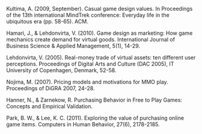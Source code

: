 Kultima, A. (2009, September). Casual game design values. In Proceedings of the 13th international MindTrek conference: Everyday life in the ubiquitous era (pp. 58-65). ACM.

Hamari, J., & Lehdonvirta, V. (2010). Game design as marketing: How game mechanics create demand for virtual goods. International Journal of Business Science & Applied Management, 5(1), 14-29.

Lehdonvirta, V. (2005). Real-money trade of virtual assets: ten different user perceptions. Proceedings of Digital Arts and Culture (DAC 2005), IT University of Copenhagen, Denmark, 52-58.

Nojima, M. (2007). Pricing models and motivations for MMO play. Proceedings of DiGRA 2007, 24-28.

Hanner, N., & Zarnekow, R. Purchasing Behavior in Free to Play Games: Concepts and Empirical Validation.

Park, B. W., & Lee, K. C. (2011). Exploring the value of purchasing online game items. Computers in Human Behavior, 27(6), 2178-2185.